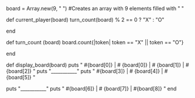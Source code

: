 board = Array.new(9, " ") #Creates an array with 9 elements filled with " "

def current_player(board) turn_count(board) % 2 == 0 ? "X" : "O"

end

def turn_count (board)
  board.count{|token| token == "X" || token == "O"}

end

def display_board(board)
  puts " #{board[0]} | # {board[0]} | # {board[1]} | #{board[2]} "
   puts "___________"
   puts " #{board[3]} | # 
   {board[4]} | #{board[5]} "
   
   puts "___________"
   puts " #{board[6]} | #
   {board[7]} | #{board[8]} "
   end